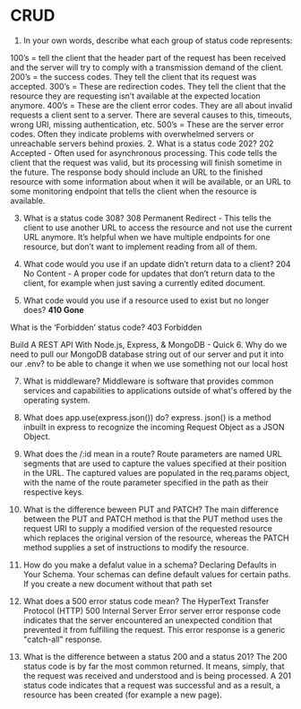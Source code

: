 # CRUD
1. In your own words, describe what each group of status code represents:

100’s = tell the client that the header part of the request has been received and the server will try to comply with a transmission demand of the client.
200’s = the success codes. They tell the client that its request was accepted.
300’s = These are redirection codes. They tell the client that the resource they are requesting isn’t available at the expected location anymore.
400’s = These are the client error codes. They are all about invalid requests a client sent to a server. There are several causes to this, timeouts, wrong URI, missing authentication, etc.
500’s = These are the server error codes. Often they indicate problems with overwhelmed servers or unreachable servers behind proxies.
2.  What is a status code 202? 202 Accepted - Often used for asynchronous processing. This code tells the client that the request was valid, but its processing will finish sometime in the future. The response body should include an URL to the finished resource with some information about when it will be available, or an URL to some monitoring endpoint that tells the client when the resource is available.

3. What is a status code 308? 308 Permanent Redirect - This tells the client to use another URL to access the resource and not use the current URL anymore. It’s helpful when we have multiple endpoints for one resource, but don’t want to implement reading from all of them.

4. What code would you use if an update didn’t return data to a client? 204 No Content - A proper code for updates that don’t return data to the client, for example when just saving a currently edited document.

5. What code would you use if a resource used to exist but no longer does? **410 Gone**

What is the ‘Forbidden’ status code? 403 Forbidden

Build A REST API With Node.js, Express, & MongoDB - Quick
6. Why do we need to pull our MongoDB database string out of our server and put it into our .env? to be able to change it when we use something not our local host

7. What is middleware? Middleware is software that provides common services and capabilities to applications outside of what's offered by the operating system.

8. What does app.use(express.json()) do? express. json() is a method inbuilt in express to recognize the incoming Request Object as a JSON Object.

9. What does the /:id mean in a route? Route parameters are named URL segments that are used to capture the values specified at their position in the URL. The captured values are populated in the req.params object, with the name of the route parameter specified in the path as their respective keys.

10. What is the difference beween PUT and PATCH? The main difference between the PUT and PATCH method is that the PUT method uses the request URI to supply a modified version of the requested resource which replaces the original version of the resource, whereas the PATCH method supplies a set of instructions to modify the resource.

11. How do you make a defalut value in a schema? Declaring Defaults in Your Schema. Your schemas can define default values for certain paths. If you create a new document without that path set

12. What does a 500 error status code mean? The HyperText Transfer Protocol (HTTP) 500 Internal Server Error server error response code indicates that the server encountered an unexpected condition that prevented it from fulfilling the request. This error response is a generic "catch-all" response.

13. What is the difference between a status 200 and a status 201? The 200 status code is by far the most common returned. It means, simply, that the request was received and understood and is being processed. A 201 status code indicates that a request was successful and as a result, a resource has been created (for example a new page).